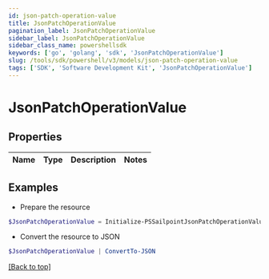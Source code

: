 ```yaml
---
id: json-patch-operation-value
title: JsonPatchOperationValue
pagination_label: JsonPatchOperationValue
sidebar_label: JsonPatchOperationValue
sidebar_class_name: powershellsdk
keywords: ['go', 'golang', 'sdk', 'JsonPatchOperationValue'] 
slug: /tools/sdk/powershell/v3/models/json-patch-operation-value
tags: ['SDK', 'Software Development Kit', 'JsonPatchOperationValue']
---
```



# JsonPatchOperationValue

## Properties

Name | Type | Description | Notes
------------ | ------------- | ------------- | -------------

## Examples

- Prepare the resource
```powershell
$JsonPatchOperationValue = Initialize-PSSailpointJsonPatchOperationValue 
```

- Convert the resource to JSON
```powershell
$JsonPatchOperationValue | ConvertTo-JSON
```


[[Back to top]](#) 

